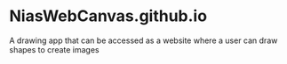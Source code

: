 # NiasWebCanvas.github.io
A drawing app that can be accessed as a website where a user can draw shapes to create images
